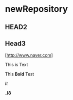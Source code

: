 # newRepository

## HEAD2


## Head3

[http://www.naver.com]



This is Text

This **Bold** Test

_It_

_**I8**
